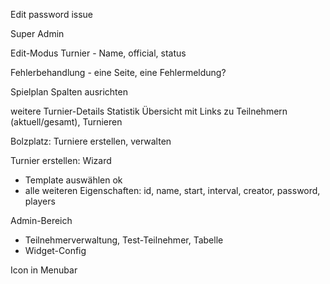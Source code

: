 Edit password issue

Super Admin

Edit-Modus Turnier - Name, official, status

Fehlerbehandlung - eine Seite, eine Fehlermeldung?

Spielplan Spalten ausrichten

weitere Turnier-Details
Statistik Übersicht mit Links zu Teilnehmern (aktuell/gesamt), Turnieren

Bolzplatz: Turniere erstellen, verwalten

Turnier erstellen: Wizard
- Template auswählen ok
- alle weiteren Eigenschaften: id, name, start, interval, creator, password, players

Admin-Bereich
- Teilnehmerverwaltung, Test-Teilnehmer, Tabelle
- Widget-Config

Icon in Menubar
